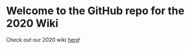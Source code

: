 # Welcome to the GitHub repo for the 2020 Wiki

Check out our 2020 wiki [here](https://2020.igem.org/Team:Waterloo)!
